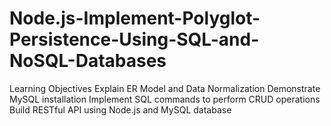 # Node.js-Implement-Polyglot-Persistence-Using-SQL-and-NoSQL-Databases
Learning Objectives
Explain ER Model and Data Normalization
Demonstrate MySQL installation
Implement SQL commands to perform CRUD operations
Build RESTful API using Node.js and MySQL database